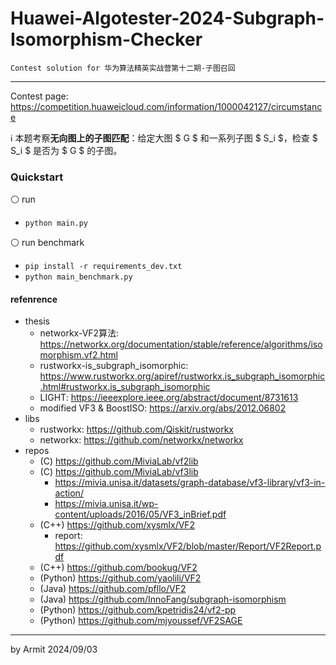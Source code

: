 # Huawei-Algotester-2024-Subgraph-Isomorphism-Checker

    Contest solution for 华为算法精英实战营第十二期-子图召回

----

Contest page: https://competition.huaweicloud.com/information/1000042127/circumstance  

ℹ 本题考察**无向图上的子图匹配**：给定大图 $ G $ 和一系列子图 $ S_i $，检查 $ S_i $ 是否为 $ G $ 的子图。


### Quickstart

⚪ run

- `python main.py`

⚪ run benchmark

- `pip install -r requirements_dev.txt`
- `python main_benchmark.py`


#### refenrence

- thesis
  - networkx-VF2算法: https://networkx.org/documentation/stable/reference/algorithms/isomorphism.vf2.html
  - rustworkx-is_subgraph_isomorphic: https://www.rustworkx.org/apiref/rustworkx.is_subgraph_isomorphic.html#rustworkx.is_subgraph_isomorphic
  - LIGHT: https://ieeexplore.ieee.org/abstract/document/8731613
  - modified VF3 & BoostISO: https://arxiv.org/abs/2012.06802
- libs
  - rustworkx: https://github.com/Qiskit/rustworkx
  - networkx: https://github.com/networkx/networkx
- repos
  - (C) https://github.com/MiviaLab/vf2lib
  - (C) https://github.com/MiviaLab/vf3lib
    - https://mivia.unisa.it/datasets/graph-database/vf3-library/vf3-in-action/
    - https://mivia.unisa.it/wp-content/uploads/2016/05/VF3_inBrief.pdf
  - (C++) https://github.com/xysmlx/VF2
    - report: https://github.com/xysmlx/VF2/blob/master/Report/VF2Report.pdf
  - (C++) https://github.com/bookug/VF2
  - (Python) https://github.com/yaolili/VF2
  - (Java) https://github.com/pfllo/VF2
  - (Java) https://github.com/InnoFang/subgraph-isomorphism
  - (Python) https://github.com/kpetridis24/vf2-pp
  - (Python) https://github.com/mjyoussef/VF2SAGE

----
by Armit
2024/09/03
